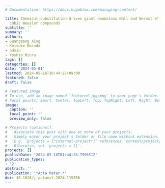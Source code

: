 ```yaml
---
# Documentation: https://docs.hugoblox.com/managing-content/

title: Chemical-substitution-driven giant anomalous Hall and Nernst effects in magnetic
  cubic Heusler compounds
subtitle: ''
summary: ''
authors:
- Guangzong Xing
- Keisuke Masuda
- admin
- Yoshio Miura
tags: []
categories: []
date: '2024-05-01'
lastmod: 2024-05-16T10:44:27+09:00
featured: false
draft: false

# Featured image
# To use, add an image named `featured.jpg/png` to your page's folder.
# Focal points: Smart, Center, TopLeft, Top, TopRight, Left, Right, BottomLeft, Bottom, BottomRight.
image:
  caption: ''
  focal_point: ''
  preview_only: false

# Projects (optional).
#   Associate this post with one or more of your projects.
#   Simply enter your project's folder or file name without extension.
#   E.g. `projects = ["internal-project"]` references `content/project/deep-learning/index.md`.
#   Otherwise, set `projects = []`.
projects: []
publishDate: '2024-05-16T01:44:26.799651Z'
publication_types:
- '2'
abstract: ''
publication: '*Acta Mater.*'
doi: 10.1016/j.actamat.2024.119856
---
```

